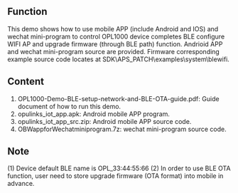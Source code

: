 ## Function
This demo shows how to use mobile APP (include Android and IOS) and wechat mini-program to control OPL1000 device completes BLE configure WIFI AP and upgrade firmware (through BLE path) function. 
Andrioid APP and wechat mini-program source are provided. 
Firmware corresponding example source code locates at SDK\APS_PATCH\examples\system\blewifi.

## Content
1. OPL1000-Demo-BLE-setup-network-and-BLE-OTA-guide.pdf: Guide document of how to run this demo. 
2. opulinks_iot_app.apk: Android mobile APP program. 
3. opulinks_iot_app_src.zip: Android mobile APP source code.
4. OBWappforWechatminiprogram.7z: wechat mini-program source code. 

## Note 
(1) Device default BLE name is OPL_33:44:55:66 
(2) In order to use BLE OTA function, user need to store upgrade firmware (OTA format) into mobile in advance.      
